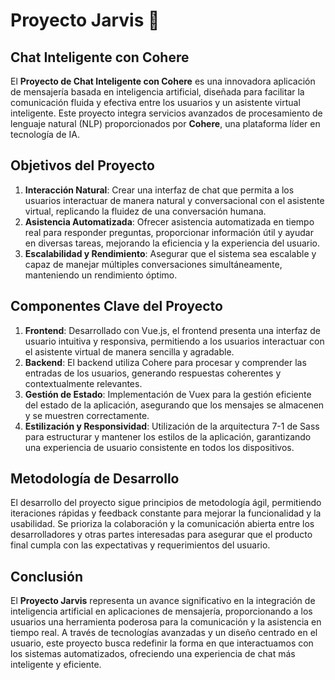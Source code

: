 # Proyecto Jarvis 🤖

## Chat Inteligente con Cohere

El **Proyecto de Chat Inteligente con Cohere** es una innovadora aplicación de mensajería basada en inteligencia artificial, diseñada para facilitar la comunicación fluida y efectiva entre los usuarios y un asistente virtual inteligente. Este proyecto integra servicios avanzados de procesamiento de lenguaje natural (NLP) proporcionados por **Cohere**, una plataforma líder en tecnología de IA.

## Objetivos del Proyecto

1. **Interacción Natural**: Crear una interfaz de chat que permita a los usuarios interactuar de manera natural y conversacional con el asistente virtual, replicando la fluidez de una conversación humana.
2. **Asistencia Automatizada**: Ofrecer asistencia automatizada en tiempo real para responder preguntas, proporcionar información útil y ayudar en diversas tareas, mejorando la eficiencia y la experiencia del usuario.
3. **Escalabilidad y Rendimiento**: Asegurar que el sistema sea escalable y capaz de manejar múltiples conversaciones simultáneamente, manteniendo un rendimiento óptimo.

## Componentes Clave del Proyecto

1. **Frontend**: Desarrollado con Vue.js, el frontend presenta una interfaz de usuario intuitiva y responsiva, permitiendo a los usuarios interactuar con el asistente virtual de manera sencilla y agradable.
2. **Backend**: El backend utiliza Cohere para procesar y comprender las entradas de los usuarios, generando respuestas coherentes y contextualmente relevantes.
3. **Gestión de Estado**: Implementación de Vuex para la gestión eficiente del estado de la aplicación, asegurando que los mensajes se almacenen y se muestren correctamente.
4. **Estilización y Responsividad**: Utilización de la arquitectura 7-1 de Sass para estructurar y mantener los estilos de la aplicación, garantizando una experiencia de usuario consistente en todos los dispositivos.

## Metodología de Desarrollo

El desarrollo del proyecto sigue principios de metodología ágil, permitiendo iteraciones rápidas y feedback constante para mejorar la funcionalidad y la usabilidad. Se prioriza la colaboración y la comunicación abierta entre los desarrolladores y otras partes interesadas para asegurar que el producto final cumpla con las expectativas y requerimientos del usuario.

## Conclusión

El **Proyecto Jarvis** representa un avance significativo en la integración de inteligencia artificial en aplicaciones de mensajería, proporcionando a los usuarios una herramienta poderosa para la comunicación y la asistencia en tiempo real. A través de tecnologías avanzadas y un diseño centrado en el usuario, este proyecto busca redefinir la forma en que interactuamos con los sistemas automatizados, ofreciendo una experiencia de chat más inteligente y eficiente.
